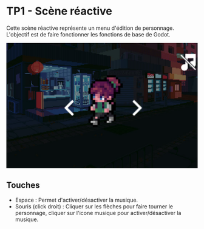 # TP1 - Scène réactive
Cette scène réactive représente un menu d'édition de personnage. L'objectif est de faire fonctionner les fonctions de base de Godot. 

![capture d'écran](capture.png)

## Touches
- Espace : Permet d'activer/désactiver la musique.
- Souris (click droit) : Cliquer sur les flèches pour faire tourner le personnage, cliquer sur l'icone musique pour activer/désactiver la musique.
